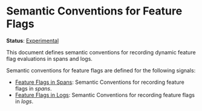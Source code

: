 <!--- Hugo front matter used to generate the website version of this page:
linkTitle: Feature Flags
path_base_for_github_subdir:
  from: tmp/semconv/docs/feature-flags/_index.md
  to: feature-flags/README.md
--->

# Semantic Conventions for Feature Flags

**Status**: [Experimental][DocumentStatus]

This document defines semantic conventions for recording dynamic feature flag
evaluations in spans and logs.

Semantic conventions for feature flags are defined for the following signals:

* [Feature Flags in Spans](feature-flags-spans.md): Semantic Conventions for recording feature flags in *spans*.
* [Feature Flags in Logs](feature-flags-logs.md): Semantic Conventions for recording feature flags in *logs*.

[DocumentStatus]: https://github.com/open-telemetry/opentelemetry-specification/tree/v1.33.0/specification/document-status.md
